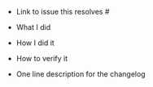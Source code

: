 - Link to issue this resolves
#<issuelink>

- What I did


- How I did it


- How to verify it


- One line description for the changelog
